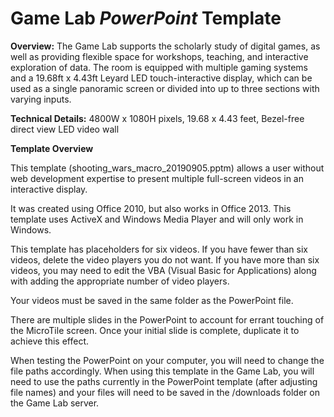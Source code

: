 # Game Lab *PowerPoint* Template

**Overview:** The Game Lab supports the scholarly study of digital games, as well as providing flexible space for workshops, teaching, and interactive exploration of data. The room is equipped with multiple gaming systems and a 19.68ft x 4.43ft Leyard LED touch-interactive display, which can be used as a single panoramic screen or divided into up to three sections with varying inputs.

**Technical Details:** 4800W x 1080H pixels, 19.68 x 4.43 feet, Bezel-free direct view LED video wall

**Template Overview**

This template (shooting_wars_macro_20190905.pptm) allows a user without web development expertise to present multiple full-screen videos in an interactive display.

It was created using Office 2010, but also works in Office 2013. This template uses ActiveX and Windows Media Player and will only work in Windows.

This template has placeholders for six videos. If you have fewer than six videos, delete the video players you do not want. If you have more than six videos, you may need to edit the VBA (Visual Basic for Applications) along with adding the appropriate number of video players.

Your videos must be saved in the same folder as the PowerPoint file.

There are multiple slides in the PowerPoint to account for errant touching of the MicroTile screen. Once your initial slide is complete, duplicate it to achieve this effect.

When testing the PowerPoint on your computer, you will need to change the file paths accordingly. When using this template in the Game Lab, you will need to use the paths currently in the PowerPoint template (after adjusting file names) and your files will need to be saved in the /downloads folder on the Game Lab server.







